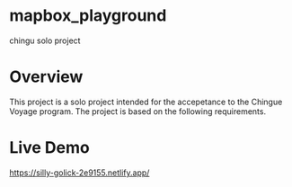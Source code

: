 # mapbox_playground
chingu solo project

# Overview
This project is a solo project intended for the accepetance to the Chingue Voyage program. The project is based on the following requirements.

# Live Demo
https://silly-golick-2e9155.netlify.app/
